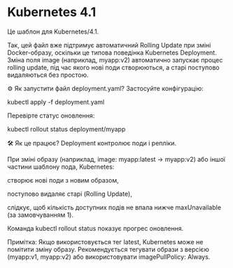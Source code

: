 # Kubernetes 4.1

Це шаблон для Kubernetes/4.1.

Так, цей файл вже підтримує автоматичний Rolling Update при зміні Docker-образу, оскільки це типова поведінка Kubernetes Deployment. Зміна поля image (наприклад, myapp:v2) автоматично запускає процес rolling update, під час якого нові поди створюються, а старі поступово видаляються без простою.

⚙️ Як запустити файл deployment.yaml?
Застосуйте конфігурацію:

kubectl apply -f deployment.yaml

Перевірте статус оновлення:

kubectl rollout status deployment/myapp



🛠 Як це працює?
Deployment контролює поди і репліки.

При зміні образу (наприклад, image: myapp:latest → myapp:v2) або іншої частини шаблону пода, Kubernetes:

створює нові поди з новим образом,

поступово видаляє старі (Rolling Update),

слідкує, щоб кількість доступних подів не впала нижче maxUnavailable (за замовчуванням 1).

Команда kubectl rollout status показує прогрес оновлення.

Примітка: Якщо використовується тег latest, Kubernetes може не помітити зміну образу. Рекомендується тегувати образи з версією (myapp:v1, myapp:v2) або використовувати imagePullPolicy: Always.